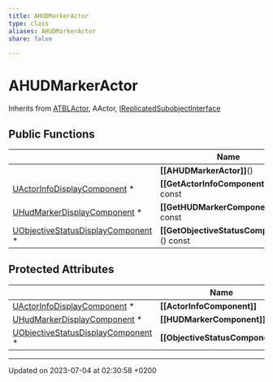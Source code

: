 ```yaml
---
title: AHUDMarkerActor
type: class
aliases: AHUDMarkerActor
share: false

---
```


# AHUDMarkerActor





Inherits from [ATBLActor](/docs/SDK/Source/Classes/classATBLActor.md), AActor, [IReplicatedSubobjectInterface](/docs/SDK/Source/Classes/classIReplicatedSubobjectInterface.md)

## Public Functions

|                | Name           |
| -------------- | -------------- |
| | **[[AHUDMarkerActor]]**() |
| [UActorInfoDisplayComponent](/docs/SDK/Source/Classes/classUActorInfoDisplayComponent.md) * | **[[GetActorInfoComponent]]**() const |
| [UHudMarkerDisplayComponent](/docs/SDK/Source/Classes/classUHudMarkerDisplayComponent.md) * | **[[GetHUDMarkerComponent]]**() const |
| [UObjectiveStatusDisplayComponent](/docs/SDK/Source/Classes/classUObjectiveStatusDisplayComponent.md) * | **[[GetObjectiveStatusComponent]]**() const |

## Protected Attributes

|                | Name           |
| -------------- | -------------- |
| [UActorInfoDisplayComponent](/docs/SDK/Source/Classes/classUActorInfoDisplayComponent.md) * | **[[ActorInfoComponent]]**  |
| [UHudMarkerDisplayComponent](/docs/SDK/Source/Classes/classUHudMarkerDisplayComponent.md) * | **[[HUDMarkerComponent]]**  |
| [UObjectiveStatusDisplayComponent](/docs/SDK/Source/Classes/classUObjectiveStatusDisplayComponent.md) * | **[[ObjectiveStatusComponent]]**  |

-------------------------------

Updated on 2023-07-04 at 02:30:58 +0200